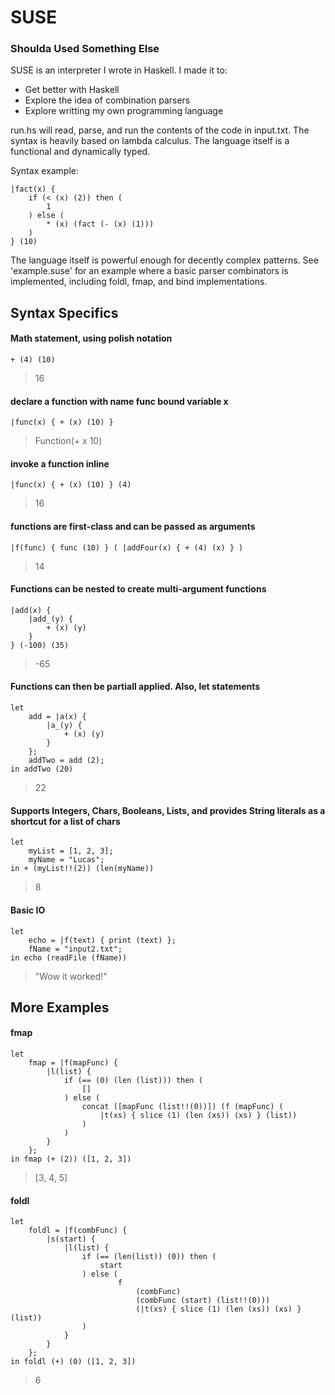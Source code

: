 # SUSE
### Shoulda Used Something Else

SUSE is an interpreter I wrote in Haskell. I made it to:
 - Get better with Haskell
 - Explore the idea of combination parsers
 - Explore writting my own programming language

run.hs will read, parse, and run the contents of the code in input.txt. The syntax is heavily
based on lambda calculus. The language itself is a functional and dynamically typed. 

Syntax example:


```
|fact(x) {
	if (< (x) (2)) then (
		1
	) else (
		* (x) (fact (- (x) (1)))
	)
} (10)
```

The language itself is powerful enough for decently complex patterns. See 'example.suse' for an example where a basic parser combinators is implemented, including foldl, fmap, and bind implementations.



## Syntax Specifics

#### Math statement, using polish notation

```+ (4) (10)```

> 16

#### declare a function with name func bound variable x
```|func(x) { + (x) (10) }```

> Function(+ x 10)

#### invoke a function inline
```|func(x) { + (x) (10) } (4)```

> 16

#### functions are first-class and can be passed as arguments
```|f(func) { func (10) } ( |addFour(x) { + (4) (x) } )```

> 14

#### Functions can be nested to create multi-argument functions
```
|add(x) { 
	|add_(y) {
		+ (x) (y)
	}
} (-100) (35)
```

> -65

#### Functions can then be partiall applied. Also, let statements
```
let
	add = |a(x) { 
		|a_(y) {
			+ (x) (y)
		}
	};
	addTwo = add (2);
in addTwo (20)
```

> 22

#### Supports Integers, Chars, Booleans, Lists, and provides String literals as a shortcut for a list of chars
```
let
	myList = [1, 2, 3];
	myName = "Lucas";
in + (myList!!(2)) (len(myName))
```

> 8

#### Basic IO
```
let 
	echo = |f(text) { print (text) };
	fName = "input2.txt";
in echo (readFile (fName))
```

> "Wow it worked!"


## More Examples

#### fmap
```
let
	fmap = |f(mapFunc) {
		|l(list) {
			if (== (0) (len (list))) then (
				[]
			) else (
				concat ([mapFunc (list!!(0))]) (f (mapFunc) (
					|t(xs) { slice (1) (len (xs)) (xs) } (list))
				)
			)
		}	
	};
in fmap (+ (2)) ([1, 2, 3])
```

> [3, 4, 5]


#### foldl
```
let
	foldl = |f(combFunc) {
		|s(start) {
			|l(list) {
				if (== (len(list)) (0)) then (
					start
				) else (
						f 
							(combFunc) 
							(combFunc (start) (list!!(0))) 
							(|t(xs) { slice (1) (len (xs)) (xs) } (list))
				)
			}
		}
	};
in foldl (+) (0) ([1, 2, 3])
```

> 6


